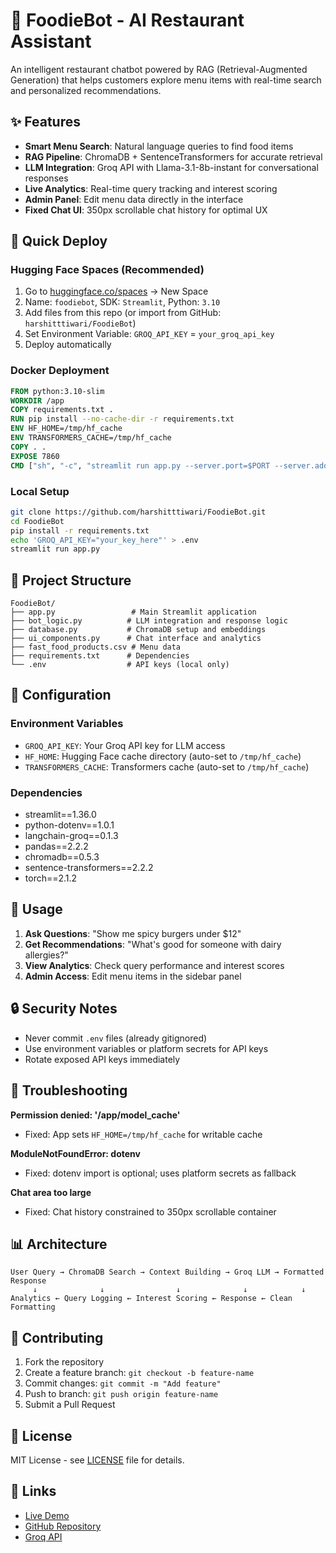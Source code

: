 # 🤖 FoodieBot - AI Restaurant Assistant

An intelligent restaurant chatbot powered by RAG (Retrieval-Augmented Generation) that helps customers explore menu items with real-time search and personalized recommendations.

## ✨ Features

- **Smart Menu Search**: Natural language queries to find food items
- **RAG Pipeline**: ChromaDB + SentenceTransformers for accurate retrieval
- **LLM Integration**: Groq API with Llama-3.1-8b-instant for conversational responses
- **Live Analytics**: Real-time query tracking and interest scoring
- **Admin Panel**: Edit menu data directly in the interface
- **Fixed Chat UI**: 350px scrollable chat history for optimal UX

## 🚀 Quick Deploy

### Hugging Face Spaces (Recommended)
1. Go to [huggingface.co/spaces](https://huggingface.co/spaces) → New Space
2. Name: `foodiebot`, SDK: `Streamlit`, Python: `3.10`
3. Add files from this repo (or import from GitHub: `harshitttiwari/FoodieBot`)
4. Set Environment Variable: `GROQ_API_KEY` = `your_groq_api_key`
5. Deploy automatically

### Docker Deployment
```dockerfile
FROM python:3.10-slim
WORKDIR /app
COPY requirements.txt .
RUN pip install --no-cache-dir -r requirements.txt
ENV HF_HOME=/tmp/hf_cache
ENV TRANSFORMERS_CACHE=/tmp/hf_cache
COPY . .
EXPOSE 7860
CMD ["sh", "-c", "streamlit run app.py --server.port=$PORT --server.address=0.0.0.0"]
```

### Local Setup
```bash
git clone https://github.com/harshitttiwari/FoodieBot.git
cd FoodieBot
pip install -r requirements.txt
echo 'GROQ_API_KEY="your_key_here"' > .env
streamlit run app.py
```

## 📁 Project Structure

```
FoodieBot/
├── app.py                 # Main Streamlit application
├── bot_logic.py          # LLM integration and response logic
├── database.py           # ChromaDB setup and embeddings
├── ui_components.py      # Chat interface and analytics
├── fast_food_products.csv # Menu data
├── requirements.txt      # Dependencies
└── .env                  # API keys (local only)
```

## 🔧 Configuration

### Environment Variables
- `GROQ_API_KEY`: Your Groq API key for LLM access
- `HF_HOME`: Hugging Face cache directory (auto-set to `/tmp/hf_cache`)
- `TRANSFORMERS_CACHE`: Transformers cache (auto-set to `/tmp/hf_cache`)

### Dependencies
- streamlit==1.36.0
- python-dotenv==1.0.1
- langchain-groq==0.1.3
- pandas==2.2.2
- chromadb==0.5.3
- sentence-transformers==2.2.2
- torch==2.1.2

## 🎯 Usage

1. **Ask Questions**: "Show me spicy burgers under $12"
2. **Get Recommendations**: "What's good for someone with dairy allergies?"
3. **View Analytics**: Check query performance and interest scores
4. **Admin Access**: Edit menu items in the sidebar panel

## 🔒 Security Notes

- Never commit `.env` files (already gitignored)
- Use environment variables or platform secrets for API keys
- Rotate exposed API keys immediately

## 🐛 Troubleshooting

**Permission denied: '/app/model_cache'**
- Fixed: App sets `HF_HOME=/tmp/hf_cache` for writable cache

**ModuleNotFoundError: dotenv**
- Fixed: dotenv import is optional; uses platform secrets as fallback

**Chat area too large**
- Fixed: Chat history constrained to 350px scrollable container

## 📊 Architecture

```
User Query → ChromaDB Search → Context Building → Groq LLM → Formatted Response
     ↓              ↓                ↓              ↓            ↓
Analytics ← Query Logging ← Interest Scoring ← Response ← Clean Formatting
```

## 🤝 Contributing

1. Fork the repository
2. Create a feature branch: `git checkout -b feature-name`
3. Commit changes: `git commit -m "Add feature"`
4. Push to branch: `git push origin feature-name`
5. Submit a Pull Request

## 📄 License

MIT License - see [LICENSE](LICENSE) file for details.

## 🔗 Links

- [Live Demo](https://huggingface.co/spaces/harshitttiwari/foodiebot)
- [GitHub Repository](https://github.com/harshitttiwari/FoodieBot)
- [Groq API](https://groq.com/)
